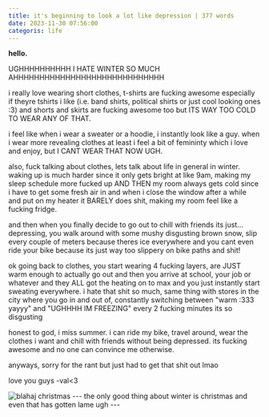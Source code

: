 ```yaml
---
title: it's beginning to look a lot like depression | 377 words
date: 2023-11-30 07:56:00
categoris: life
---
```


**hello.**

UGHHHHHHHHHH I HATE WINTER SO MUCH AHHHHHHHHHHHHHHHHHHHHHHHHHHHHH

i really love wearing short clothes, t-shirts are fucking awesome especially if theyre tshirts i like (i.e. band shirts, political shirts or just cool looking ones :3) and shorts and skirts are fucking awesome too but ITS WAY TOO COLD TO WEAR ANY OF THAT.

i feel like when i wear a sweater or a hoodie, i instantly look like a guy. when i wear more revealing clothes at least i feel a bit of femininty which i love and enjoy, but I CANT WEAR THAT NOW UGH.

also, fuck talking about clothes, lets talk about life in general in winter. waking up is much harder since it only gets bright at like 9am, making my sleep schedule more fucked up AND THEN my room always gets cold since i have to get some fresh air in and when i close the window after a while and put on my heater it BARELY does shit, making my room feel like a fucking fridge.

and then when you finally decide to go out to chill with friends its just... depressing, you walk around with some mushy disgusting brown snow, slip every couple of meters because theres ice everywhere and you cant even ride your bike because its just way too slippery on bike paths and shit!

ok going back to clothes, you start wearing 4 fucking layers, are JUST warm enough to actually go out and then you arrive at school, your job or whatever and they ALL got the heating on to max and you just instantly start sweating everywhere. i hate that shit so much, same thing with stores in the city where you go in and out of, constantly switching between "warm :333 yayyy" and "UGHHHH IM FREEZING" every 2 fucking minutes its so disgusting

honest to god, i miss summer.
i can ride my bike, travel around, wear the clothes i want and chill with friends without being depressed.
its fucking awesome and no one can convince me otherwise.

anyways, sorry for the rant but just had to get that shit out lmao

love you guys -val<3

![blahaj christmas](https://preview.redd.it/merry-christmas-to-all-blahaj-who-celebrate-v0-8uo0rpphk88a1.jpg?width=640&crop=smart&auto=webp&s=beb05b197cbe89aa69a3d4151ecb60fef55e4882)
--- the only good thing about winter is christmas and even that has gotten lame ugh ---
